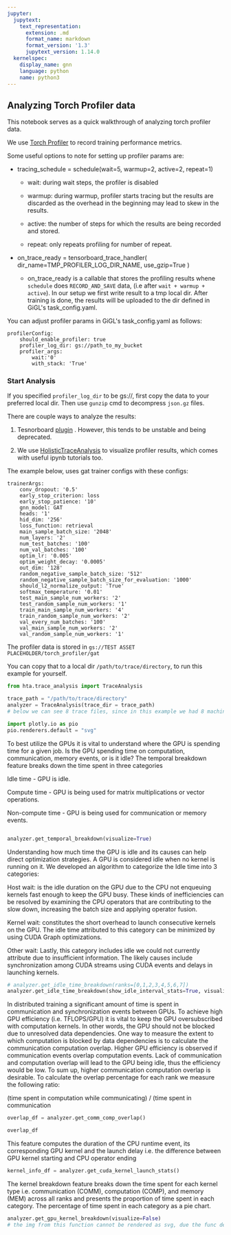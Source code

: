 ```yaml
---
jupyter:
  jupytext:
    text_representation:
      extension: .md
      format_name: markdown
      format_version: '1.3'
      jupytext_version: 1.14.0
  kernelspec:
    display_name: gnn
    language: python
    name: python3
---
```


## Analyzing Torch Profiler data


This notebook serves as a quick walkthrough of analyzing torch profiler data. 

We use [Torch Profiler](https://pytorch.org/docs/stable/profiler.html#torch.profiler.profile) to record training performance metrics. 

Some useful options to note for setting up profiler params are:

*  tracing_schedule = schedule(wait=5, warmup=2, active=2, repeat=1)

    - wait: during wait steps, the profiler is disabled

    - warmup: during warmup, profiler starts tracing but the results are discarded as the overhead in the beginning may lead to skew in the results.

    - active: the number of steps for which the results are being recorded and stored.

    - repeat: only repeats profiling for number of repeat.

* on_trace_ready = tensorboard_trace_handler(
            dir_name=TMP_PROFILER_LOG_DIR_NAME, use_gzip=True
        )
    
    -  on_trace_ready is a callable that stores the profiling results whene `schedule` does `RECORD_AND_SAVE` data, (i.e after `wait + warmup + active`). In our setup we first write result to a tmp local dir. After training is done, the results will be uploaded to the dir defined in GiGL's task_config.yaml. 

You can adjust profiler params in GiGL's task_config.yaml as follows:

```
profilerConfig:
    should_enable_profiler: true
    profiler_log_dir: gs://path_to_my_bucket
    profiler_args:
        wait:'0'
        with_stack: 'True'
```



### Start Analysis
If you specified `profiler_log_dir` to be gs://, first copy the data to your preferred local dir. Then use `gunzip` cmd to decompress `json.gz` files.

There are couple ways to analyze the results: 

1. Tesnorboard [plugin](https://pytorch.org/tutorials/intermediate/tensorboard_profiler_tutorial.html#:~:text=tensorboard%20plugin%20support%20has%20been%20deprecated%2C%20so%20some%20of%20these%20functions%20may%20not%20work%20as%20previously.%20please%20take%20a%20look%20at%20the%20replacement%2C%20hta.)
. However, this tends to be unstable and being deprecated.

2. We use [HolisticTraceAnalysis](https://hta.readthedocs.io/en/latest/source/intro/using_hta.html) to visualize profiler results, which comes with useful ipynb tutorials too.

The example below, uses gat trainer configs with these configs:

```
trainerArgs:
    conv_dropout: '0.5'
    early_stop_criterion: loss
    early_stop_patience: '10'
    gnn_model: GAT
    heads: '1'
    hid_dim: '256'
    loss_function: retrieval
    main_sample_batch_size: '2048'
    num_layers: '2'
    num_test_batches: '100'
    num_val_batches: '100'
    optim_lr: '0.005'
    optim_weight_decay: '0.0005'
    out_dim: '128'
    random_negative_sample_batch_size: '512'
    random_negative_sample_batch_size_for_evaluation: '1000'
    should_l2_normalize_output: 'True'
    softmax_temperature: '0.01'
    test_main_sample_num_workers: '2'
    test_random_sample_num_workers: '1'
    train_main_sample_num_workers: '4'
    train_random_sample_num_workers: '2'
    val_every_num_batches: '100'
    val_main_sample_num_workers: '2'
    val_random_sample_num_workers: '1'
```

The profiler data is stored in `gs://TEST ASSET PLACEHOLDER/torch_profiler/gat`

You can copy that to a local dir `/path/to/trace/directory`, to run this example for yourself.

```python
from hta.trace_analysis import TraceAnalysis

trace_path = "/path/to/trace/directory"
analyzer = TraceAnalysis(trace_dir = trace_path)
# below we can see 8 trace files, since in this example we had 8 machines where 1 GPU was attached to each one of them.
```

```python
import plotly.io as pio
pio.renderers.default = "svg"
```

To best utilize the GPUs it is vital to understand where the GPU is spending time for a given job. Is the GPU spending time on computation, communication, memory events, or is it idle? The temporal breakdown feature breaks down the time spent in three categories

Idle time - GPU is idle.

Compute time - GPU is being used for matrix multiplications or vector operations.

Non-compute time - GPU is being used for communication or memory events.

```python

analyzer.get_temporal_breakdown(visualize=True)
```

Understanding how much time the GPU is idle and its causes can help direct optimization strategies. A GPU is considered idle when no kernel is running on it. We developed an algorithm to categorize the Idle time into 3 categories:

Host wait: is the idle duration on the GPU due to the CPU not enqueuing kernels fast enough to keep the GPU busy. These kinds of inefficiencies can be resolved by examining the CPU operators that are contributing to the slow down, increasing the batch size and applying operator fusion.

Kernel wait: constitutes the short overhead to launch consecutive kernels on the GPU. The idle time attributed to this category can be minimized by using CUDA Graph optimizations.

Other wait: Lastly, this category includes idle we could not currently attribute due to insufficient information. The likely causes include synchronization among CUDA streams using CUDA events and delays in launching kernels.

```python
# analyzer.get_idle_time_breakdown(ranks=[0,1,2,3,4,5,6,7])
analyzer.get_idle_time_breakdown(show_idle_interval_stats=True, visualize_pctg=False)
```

In distributed training a significant amount of time is spent in communication and synchronization events between GPUs. To achieve high GPU efficiency (i.e. TFLOPS/GPU) it is vital to keep the GPU oversubscribed with computation kernels. In other words, the GPU should not be blocked due to unresolved data dependencies. One way to measure the extent to which computation is blocked by data dependencies is to calculate the communication computation overlap. Higher GPU efficiency is observed if communication events overlap computation events. Lack of communication and computation overlap will lead to the GPU being idle, thus the efficiency would be low. To sum up, higher communication computation overlap is desirable. To calculate the overlap percentage for each rank we measure the following ratio:

(time spent in computation while communicating) / (time spent in communication

```python
overlap_df = analyzer.get_comm_comp_overlap()
```

```python
overlap_df
```

This feature computes the duration of the CPU runtime event, its corresponding GPU kernel and the launch delay i.e. the difference between GPU kernel starting and CPU operator ending

```python
kernel_info_df = analyzer.get_cuda_kernel_launch_stats()

```

The kernel breakdown feature breaks down the time spent for each kernel type i.e. communication (COMM), computation (COMP), and memory (MEM) across all ranks and presents the proportion of time spent in each category. The percentage of time spent in each category as a pie chart.

```python
analyzer.get_gpu_kernel_breakdown(visualize=False)
# the img from this function cannot be rendered as svg, due the func definition on HTA
```

```python

```
